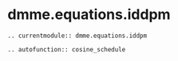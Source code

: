 # dmme.equations.iddpm

```{eval-rst}
.. currentmodule:: dmme.equations.iddpm

.. autofunction:: cosine_schedule
```
